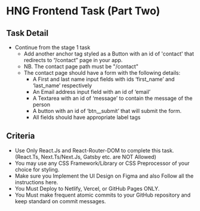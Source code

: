 # HNG Frontend Task (Part Two)


## Task Detail 
- Continue from the stage 1 task
  - Add another anchor tag styled as a Button with an id of 'contact' that redirects to “/contact” page in your app.
  - NB. The contact page path must be "/contact"
  - The contact page should have a form with the following details:
    - A First and last name input fields with ids ‘first_name’ and ‘last_name’ respectively
    - An Email address input field with an id of ‘email’
    - A Textarea with an id of ‘message’ to contain the message of the person
    - A button with an id of ‘btn__submit’ that will submit the form.
    - All fields should have appropriate label tags

## Criteria
-  Use Only React.Js and React-Router-DOM to complete this task. (React.Ts, Next.Ts/Next.Js, Gatsby etc. are NOT Allowed)
-  You may use any CSS Framework/Library or CSS Preprocessor of your choice for styling.
-  Make sure you Implement the UI Design on Figma and also Follow all the instructions here.
-  You Must Deploy to Netlify, Vercel, or GitHub Pages ONLY.
-  You Must make frequent atomic commits to your GitHub repository and keep standard on commit messages.

